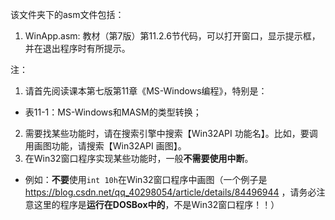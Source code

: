 该文件夹下的asm文件包括：

1. WinApp.asm: 教材（第7版）第11.2.6节代码，可以打开窗口，显示提示框，并在退出程序时有所提示。

注：

1. 请首先阅读课本第七版第11章《MS-Windows编程》，特别是：
  - 表11-1：MS-Windows和MASM的类型转换；
2. 需要找某些功能时，请在搜索引擎中搜索【Win32API 功能名】。比如，要调用画图功能，请搜索【Win32API 画图】。
3. 在Win32窗口程序实现某些功能时，一般**不需要使用中断**。
  - 例如：**不要**使用`int 10h`在Win32窗口程序中画图（一个例子是 https://blog.csdn.net/qq_40298054/article/details/84496944 ，请务必注意这里的程序是**运行在DOSBox中的**，不是Win32窗口程序！！）
